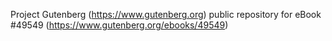 Project Gutenberg (https://www.gutenberg.org) public repository for eBook #49549 (https://www.gutenberg.org/ebooks/49549)
